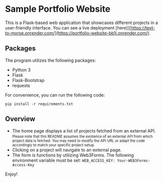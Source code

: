# Sample Portfolio Website

This is a Flask-based web application that showcases different projects in a user-friendly interface.
You can see a live deployment [here]([https://text-to-morse.onrender.com/](https://portfolio-website-bb1j.onrender.com/).

## Packages

The program utilizes the following packages:

- Python 3
- Flask
- Flask-Bootstrap
- requests

For convenience, you can run the following code:

`pip install -r requirements.txt`

## Overview

* The home page displays a list of projects fetched from an external API.<br>
<small> Please note that this README assumes the existence of an external API from which project data is fetched. You may need to modify the API URL or adapt the code accordingly to match your specific project setup.</small>
* Clicking on a project will navigate to an external page.
* The form is functions by utilizing Web3Forms.
The following environment variable must be set: 
`WEB_ACCESS_KEY: Your-WEB3Forms-Access-Key`

Enjoy!
